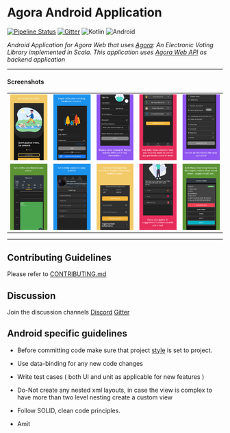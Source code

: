 # Agora Android Application

[![Pipeline Status](https://gitlab.com/aossie/agora-android/badges/develop/pipeline.svg)](https://gitlab.com/aossie/agora-android/-/commits/develop)
[![Gitter](https://img.shields.io/badge/chat-on%20gitter-ff006f.svg?style=flat-square)](https://gitter.im/AOSSIE/Agora-Android)
![Kotlin](https://img.shields.io/badge/Kotlin-0095D5?&style=for-the-badge&logo=kotlin&logoColor=white)
![Android](https://img.shields.io/badge/Android-3DDC84?style=for-the-badge&logo=android&logoColor=white)


_Android Application for Agora Web that uses [Agora](https://gitlab.com/aossie/Agora/): An Electronic Voting Library implemented in Scala. This application uses [Agora Web API](https://gitlab.com/aossie/Agora-Web) as backend application_

---

#### Screenshots

<table>
    <tr>
     <td><kbd><img src="./Screenshots/GETSTARTED.jpg"></kbd></td>
     <td><kbd><img src="./Screenshots/LOGIN.jpg"></kbd></td>
     <td><kbd><img src="./Screenshots/SIGNUP.jpg"></kbd></td>
     <td><kbd><img src="./Screenshots/DASHBOARD.jpg"></kbd></td>
     <td><kbd><img src="./Screenshots/CREATE.jpg"></kbd></td>
     <tr> 
      <td><kbd><img src="./Screenshots/CALENDER.jpg"></kbd></td>
      <td><kbd><img src="./Screenshots/SETTINGS.jpg"></kbd></td>
      <td><kbd><img src="./Screenshots/PROFILE.jpg"></kbd></td>
      <td><kbd><img src="./Screenshots/CONTACT.jpg"></kbd></td>
      <td><kbd><img src="./Screenshots/DETAIL.jpg"></kbd></td>
    </tr>
  </table>

---

## Contributing Guidelines
Please refer to [CONTRIBUTING.md](https://gitlab.com/aossie/agora-android/-/blob/develop/CONTRIBUTING.md)

## Discussion
Join the discussion channels [Discord](https://discord.com/invite/6mFZ2S846n) [Gitter](https://gitter.im/AOSSIE/Agora-Android)

## Android specific guidelines
- Before committing code make sure that project [style](https://developer.android.com/studio/intro#style_and_formatting) is set to project.
- Use data-binding for any new code changes
- Write test cases ( both UI and unit as applicable for new features )
- Do-Not create any nested xml layouts, in case the view is complex to have more than two level nesting create a custom view
- Follow SOLID, clean code principles.

- Amit
